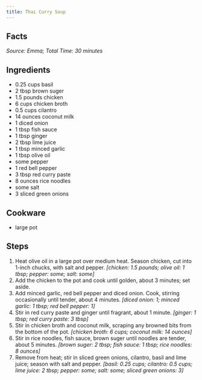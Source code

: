 ```yaml
---
title: Thai Curry Soup
---
```


## Facts
*Source: Emma; Total Time: 30 minutes*
## Ingredients
- 0.25 cups basil                       
- 2 tbsp brown suger                 
- 1.5 pounds chicken                     
- 6 cups chicken broth               
- 0.5 cups cilantro                    
- 14 ounces coconut milk                
- 1 diced onion                 
- 1 tbsp fish sauce                  
- 1 tbsp ginger                      
- 2 tbsp lime juice                  
- 1 tbsp minced garlic               
- 1 tbsp olive oil                   
- some pepper                      
- 1 red bell pepper             
- 3 tbsp red curry paste             
- 8 ounces rice noodles                
- some salt                        
- 3 sliced green onions         
## Cookware
- large pot
## Steps
1. Heat olive oil in a large pot over medium heat. Season chicken, cut into 1-inch chucks, with salt and pepper.
*[chicken: 1.5 pounds; olive oil: 1 tbsp; pepper: some; salt: some]*
2. Add the chicken to the pot and cook until golden, about 3 minutes; set aside.
3. Add minced garlic, red bell pepper and diced onion. Cook, stirring occasionally until tender, about 4 minutes.
*[diced onion: 1; minced garlic: 1 tbsp; red bell pepper: 1]*
4. Stir in red curry paste and ginger until fragrant, about 1 minute.
*[ginger: 1 tbsp; red curry paste: 3 tbsp]*
5. Stir in chicken broth and coconut milk, scraping any browned bits from the bottom of the pot.
*[chicken broth: 6 cups; coconut milk: 14 ounces]*
6. Stir in rice noodles, fish sauce, brown suger until noodles are tender, about 5 minutes.
*[brown suger: 2 tbsp; fish sauce: 1 tbsp; rice noodles: 8 ounces]*
7. Remove from heat; stir in sliced green onions, cilantro, basil and lime juice; season with salt and pepper.
*[basil: 0.25 cups; cilantro: 0.5 cups; lime juice: 2 tbsp; pepper: some; salt: some; sliced green onions: 3]*
